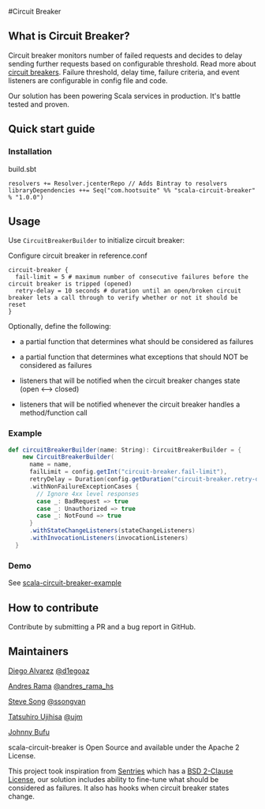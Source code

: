 #Circuit Breaker

## What is Circuit Breaker?

Circuit breaker monitors number of failed requests and decides to delay sending further requests
based on configurable threshold. Read more about [circuit breakers](http://martinfowler.com/bliki/CircuitBreaker.html).
Failure threshold, delay time, failure criteria, and event listeners are configurable in config file and code.

Our solution has been powering Scala services in production. It's battle tested and proven.

## Quick start guide

### Installation

build.sbt
```
resolvers += Resolver.jcenterRepo // Adds Bintray to resolvers
libraryDependencies ++= Seq("com.hootsuite" %% "scala-circuit-breaker" % "1.0.0")
```

## Usage

Use `CircuitBreakerBuilder` to initialize circuit breaker:

Configure circuit breaker in reference.conf

```
circuit-breaker {
  fail-limit = 5 # maximum number of consecutive failures before the circuit breaker is tripped (opened)
  retry-delay = 10 seconds # duration until an open/broken circuit breaker lets a call through to verify whether or not it should be reset
}
```

Optionally, define the following:

* a partial function that determines what should be considered as failures

* a partial function that determines what exceptions that should NOT be considered as failures

* listeners that will be notified when the circuit breaker changes state (open <--> closed)

* listeners that will be notified whenever the circuit breaker handles a method/function call

### Example

```scala
def circuitBreakerBuilder(name: String): CircuitBreakerBuilder = {
    new CircuitBreakerBuilder(
      name = name,
      failLimit = config.getInt("circuit-breaker.fail-limit"),
      retryDelay = Duration(config.getDuration("circuit-breaker.retry-delay", TimeUnit.SECONDS), TimeUnit.SECONDS))
      .withNonFailureExceptionCases {
        // Ignore 4xx level responses
        case _: BadRequest => true
        case _: Unauthorized => true
        case _: NotFound => true
      }
      .withStateChangeListeners(stateChangeListeners)
      .withInvocationListeners(invocationListeners)
  }
```

### Demo

See [scala-circuit-breaker-example](scala-circuit-breaker-example/)

## How to contribute

Contribute by submitting a PR and a bug report in GitHub.

## Maintainers

[Diego Alvarez](https://github.com/d1egoaz) [@d1egoaz](https://twitter.com/d1egoaz)

[Andres Rama](https://github.com/andresrama) [@andres_rama_hs](https://twitter.com/andres_rama_hs)

[Steve Song](https://github.com/ssong-van) [@ssongvan](https://twitter.com/ssongvan)

[Tatsuhiro Ujihisa](https://github.com/ujihisa) [@ujm](https://twitter.com/ujm)

[Johnny Bufu](https://github.com/jbufu)

scala-circuit-breaker is Open Source and available under the Apache 2 License.

This project took inspiration from [Sentries](https://github.com/erikvanoosten/sentries) which has a [BSD 2-Clause License](https://raw.githubusercontent.com/erikvanoosten/sentries/master/LICENSE), our solution includes ability to fine-tune what should be considered as failures. It also has hooks when circuit breaker states change.
